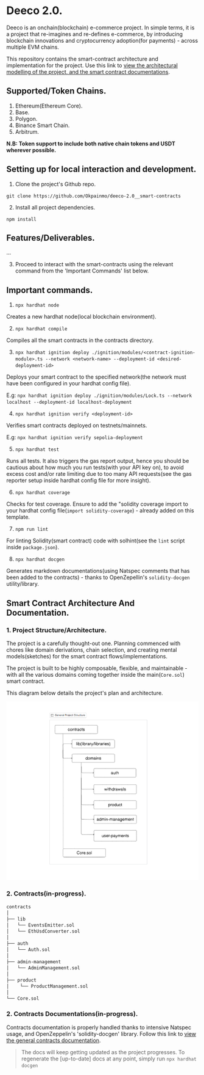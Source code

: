 # Deeco 2.0.

Deeco is an onchain(blockchain) e-commerce project. In simple terms, it is a project that re-imagines and re-defines e-commerce, by introducing blockchain innovations and cryptocurrency adoption(for payments) - across multiple EVM chains.

This repository contains the smart-contract architecture and implementation for the project. Use this link to [view the architectural modelling of the project, and the smart contract documentations](https://github.com/Okpainmo/deeco-2.0__smart-contracts?tab=readme-ov-file#smart-contract-architecture-and-documentation).

## Supported/Token Chains.

1. Ethereum(Ethereum Core).
2. Base.
3. Polygon.
4. Binance Smart Chain.
5. Arbitrum.

**N.B: Token support to include both native chain tokens and USDT wherever possible.**

## Setting up for local interaction and development.

1. Clone the project's Github repo.

```shell
git clone https://github.com/Okpainmo/deeco-2.0__smart-contracts
```

2. Install all project dependencies.

```shell
npm install
```

## Features/Deliverables.

...

3. Proceed to interact with the smart-contracts using the relevant command from the 'Important Commands' list below.

## Important commands.

1. `npx hardhat node`

Creates a new hardhat node(local blockchain environment).

2. `npx hardhat compile`

Compiles all the smart contracts in the contracts directory.

3. `npx hardhat ignition deploy ./ignition/modules/<contract-ignition-module>.ts --network <network-name> --deployment-id <desired-deployment-id>`

Deploys your smart contract to the specified network(the network must have been configured in your hardhat config file).

E.g: `npx hardhat ignition deploy ./ignition/modules/Lock.ts --network localhost --deployment-id localhost-deployment`

4. `npx hardhat ignition verify <deployment-id>`

Verifies smart contracts deployed on testnets/mainnets.

E.g: `npx hardhat ignition verify sepolia-deployment`

5. `npx hardhat test`

Runs all tests. It also triggers the gas report output, hence you should be cautious about how much you run tests(with your API key on), to avoid excess cost and/or rate limiting due to too many API requests(see the gas reporter setup inside hardhat config file for more insight).

6. `npx hardhat coverage`

Checks for test coverage. Ensure to add the "solidity coverage import to your hardhat config file(`import solidity-coverage`) - already added on this template.

7. `npm run lint`

For linting Solidity(smart contract) code with solhint(see the `lint` script inside `package.json`).

8. `npx hardhat docgen`

Generates markdown documentations(using Natspec comments that has been added to the contracts) - thanks to OpenZepellin's `solidity-docgen` utility/library.

## Smart Contract Architecture And Documentation.

### 1. Project Structure/Architecture.

The project is a carefully thought-out one. Planning commenced with chores like domain derivations, chain selection, and creating mental models(sketches) for the smart contract flows/implementations.

The project is built to be highly composable, flexible, and maintainable - with all the various domains coming together inside the main(`Core.sol`) smart contract.

This diagram below details the project's plan and architecture.

![Screenshot](<./public/Screenshot%20(1306).png>)

### 2. Contracts(in-progress).

```plaintext
contracts
│ 
├── lib
│   └── EventsEmitter.sol
│   └── EthUsdConverter.sol
│ 
├── auth
│   └── Auth.sol
│   
├── admin-management
│   └── AdminManagement.sol
│   
├── product
│    └── ProductManagement.sol
│   
└── Core.sol
```

### 2. Contracts Documentations(in-progress).

Contracts documentation is properly handled thanks to intensive Natspec usage, and OpenZeppelin's 'solidity-docgen' library. Follow this link to [view the general contracts documentation](https://github.com/Okpainmo/deeco-2.0__smart-contracts/tree/main/docs).

> The docs will keep getting updated as the project progresses. To regenerate the [up-to-date] docs at any point, simply run `npx hardhat docgen`






